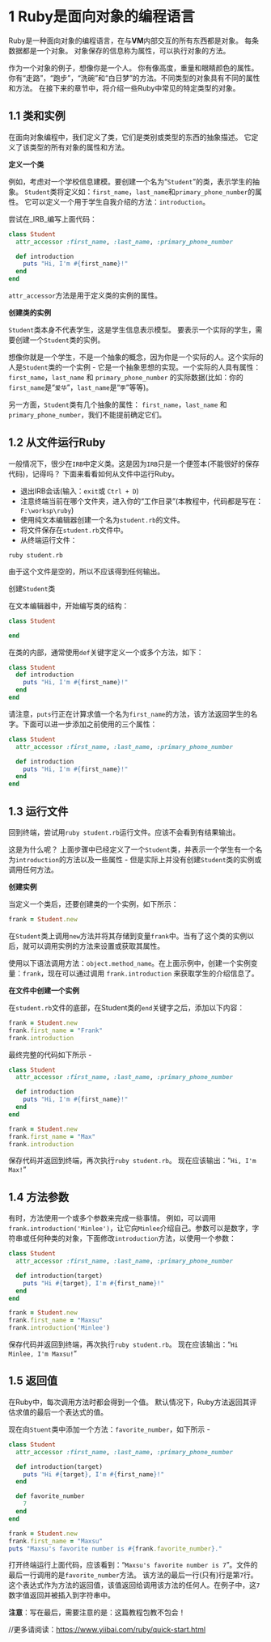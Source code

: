
# 1 Ruby是面向对象的编程语言

Ruby是一种面向对象的编程语言，在与**VM**内部交互的所有东西都是对象。 每条数据都是一个对象。 对象保存的信息称为属性，可以执行对象的方法。

作为一个对象的例子，想像你是一个人。 你有像高度，重量和眼睛颜色的属性。 你有“走路”，“跑步”，“洗碗”和“白日梦”的方法。不同类型的对象具有不同的属性和方法。 在接下来的章节中，将介绍一些Ruby中常见的特定类型的对象。

## 1.1 类和实例

在面向对象编程中，我们定义了类，它们是类别或类型的东西的抽象描述。 它定义了该类型的所有对象的属性和方法。

**定义一个类**

例如，考虑对一个学校信息建模。要创建一个名为“`Student`”的类，表示学生的抽象。 `Student`类将定义如：`first_name`，`last_name`和`primary_phone_number`的属性。 它可以定义一个用于学生自我介绍的方法：`introduction`。

尝试在_IRB_编写上面代码：

```ruby
class Student
  attr_accessor :first_name, :last_name, :primary_phone_number

  def introduction
    puts "Hi, I'm #{first_name}!"
  end
end
```

`attr_accessor`方法是用于定义类的实例的属性。

**创建类的实例**

`Student`类本身不代表学生，这是学生信息表示模型。 要表示一个实际的学生，需要创建一个`Student`类的实例。

想像你就是一个学生，不是一个抽象的概念，因为你是一个实际的人。这个实际的人是`Student`类的一个实例 - 它是一个抽象思想的实现。一个实际的人具有属性：`first_name`，`last_name` 和 `primary_phone_number` 的实际数据(比如：你的`first_name`是“`爱华`”，`last_name`是“`李`”等等)。

另一方面，`Student`类有几个抽象的属性： `first_name`，`last_name` 和 `primary_phone_number`，我们不能提前确定它们。

## 1.2 从文件运行Ruby

一般情况下，很少在`IRB`中定义类。这是因为`IRB`只是一个便签本(不能很好的保存代码)，记得吗？ 下面来看看如何从文件中运行Ruby。

- 退出IRB会话(输入：`exit`或 `Ctrl + D`)
- 注意终端当前在哪个文件夹，进入你的“工作目录”(本教程中，代码都是写在：`F:\worksp\ruby`)
- 使用纯文本编辑器创建一个名为`student.rb`的文件。
- 将文件保存在`student.rb`文件中。
- 从终端运行文件：

```shell
ruby student.rb
```

由于这个文件是空的，所以不应该得到任何输出。

创建`Student`类

在文本编辑器中，开始编写类的结构：

```ruby
class Student

end
```

在类的内部，通常使用`def`关键字定义一个或多个方法，如下：

```ruby
class Student
  def introduction
    puts "Hi, I'm #{first_name}!"
  end
end
```

请注意，`puts`行正在计算求值一个名为`first_name`的方法，该方法返回学生的名字。下面可以进一步添加之前使用的三个属性：

```ruby
class Student
  attr_accessor :first_name, :last_name, :primary_phone_number

  def introduction
    puts "Hi, I'm #{first_name}!"
  end
end
```

## 1.3 运行文件

回到终端，尝试用`ruby student.rb`运行文件。应该不会看到有结果输出。

这是为什么呢？ 上面步骤中已经定义了一个`Student`类，并表示一个学生有一个名为`introduction`的方法以及一些属性 - 但是实际上并没有创建`Student`类的实例或调用任何方法。

**创建实例**

当定义一个类后，还要创建类的一个实例，如下所示：

```ruby
frank = Student.new
```

在`Student`类上调用`new`方法并将其存储到变量`frank`中。当有了这个类的实例以后，就可以调用实例的方法来设置或获取其属性。

使用以下语法调用方法：`object.method_name`。在上面示例中，创建一个实例变量：`frank`，现在可以通过调用 `frank.introduction` 来获取学生的介绍信息了。

**在文件中创建一个实例**

在`student.rb`文件的底部，在Student类的`end`关键字之后，添加以下内容：

```ruby
frank = Student.new
frank.first_name = "Frank"
frank.introduction
```

最终完整的代码如下所示 -

```ruby
class Student
  attr_accessor :first_name, :last_name, :primary_phone_number

  def introduction
    puts "Hi, I'm #{first_name}!"
  end
end

frank = Student.new
frank.first_name = "Max"
frank.introduction
```

保存代码并返回到终端，再次执行`ruby student.rb`。 现在应该输出：“`Hi, I'm Max!`”

## 1.4 方法参数

有时，方法使用一个或多个参数来完成一些事情。 例如，可以调用 `frank.introduction('Minlee')`，让它向`Minlee`介绍自己。参数可以是数字，字符串或任何种类的对象，下面修改`introduction`方法，以使用一个参数：

```ruby
class Student
  attr_accessor :first_name, :last_name, :primary_phone_number

  def introduction(target)
    puts "Hi #{target}, I'm #{first_name}!"
  end
end

frank = Student.new
frank.first_name = "Maxsu"
frank.introduction('Minlee')
```

保存代码并返回到终端，再次执行`ruby student.rb`。 现在应该输出：“`Hi Minlee, I'm Maxsu!`”

## 1.5 返回值

在Ruby中，每次调用方法时都会得到一个值。 默认情况下，Ruby方法返回其评估求值的最后一个表达式的值。

现在向`Stuent`类中添加一个方法：`favorite_number`，如下所示 -

```ruby
class Student
  attr_accessor :first_name, :last_name, :primary_phone_number

  def introduction(target)
    puts "Hi #{target}, I'm #{first_name}!"
  end

  def favorite_number
    7
  end
end

frank = Student.new
frank.first_name = "Maxsu"
puts "Maxsu's favorite number is #{frank.favorite_number}."
```

打开终端运行上面代码，应该看到：“`Maxsu's favorite number is 7`”。文件的最后一行调用的是`favorite_number`方法。 该方法的最后一行(只有)行是第`7`行。这个表达式作为方法的返回值，该值返回给调用该方法的任何人。在例子中，这`7`数字值返回并被插入到字符串中。

**注意**：写在最后，需要注意的是：这篇教程包教不包会！

//更多请阅读：https://www.yiibai.com/ruby/quick-start.html


